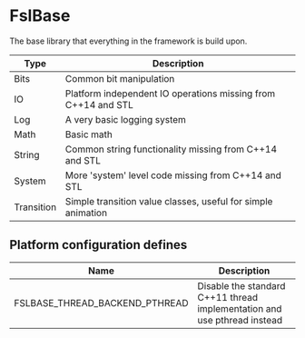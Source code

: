 # FslBase

The base library that everything in the framework is build upon.

| Type        | Description                                                   |
|-------------|---------------------------------------------------------------|
| Bits        | Common bit manipulation                                       |
| IO          | Platform independent IO operations missing from C++14 and STL |
| Log         | A very basic logging system                                   |
| Math        | Basic math                                                    |
| String      | Common string functionality missing from C++14 and STL        |
| System      | More 'system' level code missing from C++14 and STL           |
| Transition  | Simple transition value classes, useful for simple animation  |


## Platform configuration defines

| Name                           | Description                                                              |
|--------------------------------|--------------------------------------------------------------------------|
| FSLBASE_THREAD_BACKEND_PTHREAD | Disable the standard C++11 thread implementation and use pthread instead |
